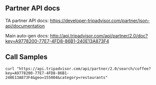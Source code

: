 ## Partner API docs

TA partner API docs: https://developer-tripadvisor.com/partner/json-api/documentation

Main auto-gen docs: http://api.tripadvisor.com/api/partner/2.0/doc?key=A9778200-77E7-4FD8-86B1-240E13A873F4

## Call Samples
```
curl "https://api.tripadvisor.com/api/partner/2.0/search/coffee?key=A9778200-77E7-4FD8-86B1-240E13A873F4&geo=155004&category=restaurants"
```
